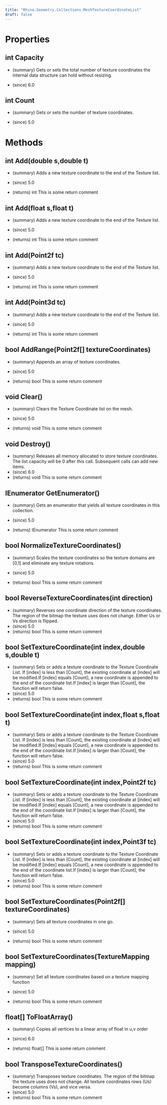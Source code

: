 ```yaml
---
title: "Rhino.Geometry.Collections.MeshTextureCoordinateList"
draft: false
---
```


# Properties
## int Capacity
- (summary) 
     Gets or sets the total number of texture coordinates the internal data structure can hold without resizing.
     
- (since) 6.0
## int Count
- (summary) 
     Gets or sets the number of texture coordinates.
     
- (since) 5.0
# Methods
## int Add(double s,double t)
- (summary) 
     Adds a new texture coordinate to the end of the Texture list.
     
- (since) 5.0
- (returns) int This is some return comment
## int Add(float s,float t)
- (summary) 
     Adds a new texture coordinate to the end of the Texture list.
     
- (since) 5.0
- (returns) int This is some return comment
## int Add(Point2f tc)
- (summary) 
     Adds a new texture coordinate to the end of the Texture list.
     
- (since) 5.0
- (returns) int This is some return comment
## int Add(Point3d tc)
- (summary) 
     Adds a new texture coordinate to the end of the Texture list.
     
- (since) 5.0
- (returns) int This is some return comment
## bool AddRange(Point2f[] textureCoordinates)
- (summary) 
     Appends an array of texture coordinates.
     
- (since) 5.0
- (returns) bool This is some return comment
## void Clear()
- (summary) 
     Clears the Texture Coordinate list on the mesh.
     
- (since) 5.0
- (returns) void This is some return comment
## void Destroy()
- (summary) 
     Releases all memory allocated to store texture coordinates. The list capacity will be 0 after this call.
     Subsequent calls can add new items.
- (since) 6.0
- (returns) void This is some return comment
## IEnumerator<Point2f> GetEnumerator()
- (summary) 
     Gets an enumerator that yields all texture coordinates in this collection.
     
- (since) 5.0
- (returns) IEnumerator<Point2f> This is some return comment
## bool NormalizeTextureCoordinates()
- (summary) 
     Scales the texture coordinates so the texture domains are [0,1] 
     and eliminate any texture rotations.
     
- (since) 5.0
- (returns) bool This is some return comment
## bool ReverseTextureCoordinates(int direction)
- (summary) 
     Reverses one coordinate direction of the texture coordinates.
     The region of the bitmap the texture uses does not change.
     Either Us or Vs direction is flipped.
- (since) 5.0
- (returns) bool This is some return comment
## bool SetTextureCoordinate(int index,double s,double t)
- (summary) 
     Sets or adds a texture coordinate to the Texture Coordinate List.
     If [index] is less than [Count], the existing coordinate at [index] will be modified.If [index] equals [Count], a new coordinate is appended to the end of the coordinate list.If [index] is larger than [Count], the function will return false.
- (since) 5.0
- (returns) bool This is some return comment
## bool SetTextureCoordinate(int index,float s,float t)
- (summary) 
     Sets or adds a texture coordinate to the Texture Coordinate List.
     If [index] is less than [Count], the existing coordinate at [index] will be modified.If [index] equals [Count], a new coordinate is appended to the end of the coordinate list.If [index] is larger than [Count], the function will return false.
- (since) 5.0
- (returns) bool This is some return comment
## bool SetTextureCoordinate(int index,Point2f tc)
- (summary) 
     Sets or adds a texture coordinate to the Texture Coordinate List.
     If [index] is less than [Count], the existing coordinate at [index] will be modified.If [index] equals [Count], a new coordinate is appended to the end of the coordinate list.If [index] is larger than [Count], the function will return false.
- (since) 5.0
- (returns) bool This is some return comment
## bool SetTextureCoordinate(int index,Point3f tc)
- (summary) 
     Sets or adds a texture coordinate to the Texture Coordinate List.
     If [index] is less than [Count], the existing coordinate at [index] will be modified.If [index] equals [Count], a new coordinate is appended to the end of the coordinate list.If [index] is larger than [Count], the function will return false.
- (since) 5.0
- (returns) bool This is some return comment
## bool SetTextureCoordinates(Point2f[] textureCoordinates)
- (summary) 
     Sets all texture coordinates in one go.
     
- (since) 5.0
- (returns) bool This is some return comment
## bool SetTextureCoordinates(TextureMapping mapping)
- (summary) 
     Set all texture coordinates based on a texture mapping function
     
- (since) 5.0
- (returns) bool This is some return comment
## float[] ToFloatArray()
- (summary) 
     Copies all vertices to a linear array of float in u,v order
     
- (since) 6.0
- (returns) float[] This is some return comment
## bool TransposeTextureCoordinates()
- (summary) 
     Transposes texture coordinates.
     The region of the bitmap the texture uses does not change.
     All texture coordinates rows (Us) become columns (Vs), and vice versa.
- (since) 5.0
- (returns) bool This is some return comment
